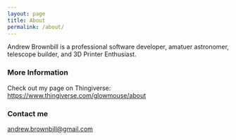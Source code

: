 ```yaml
---
layout: page
title: About
permalink: /about/
---
```


Andrew Brownbill is a professional software developer, amatuer astronomer,
telescope builder, and 3D Printer Enthusiast.

### More Information

Check out my page on Thingiverse: https://www.thingiverse.com/glowmouse/about

### Contact me

[andrew.brownbill@gmail.com](mailto:andrew.brownbill@gmail.com)
